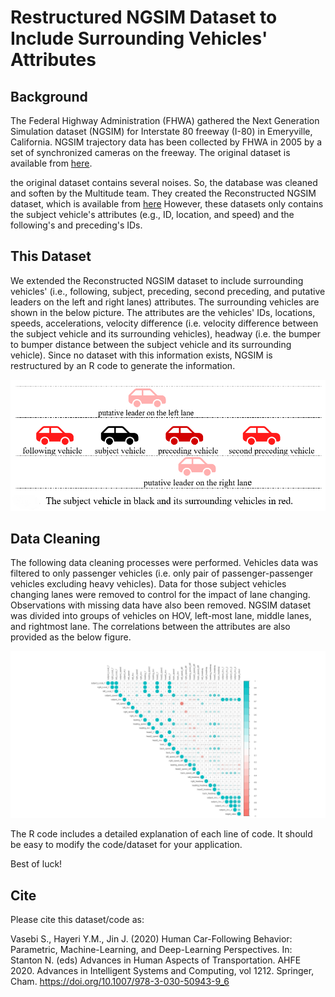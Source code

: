 # Restructured NGSIM Dataset to Include Surrounding Vehicles' Attributes
 
## Background
The Federal Highway Administration (FHWA) gathered the Next Generation Simulation dataset (NGSIM) for Interstate 80 freeway (I-80) in Emeryville, California. NGSIM trajectory data has been collected by FHWA in 2005 by a set of synchronized cameras on the freeway. The original dataset is available from [here](https://ops.fhwa.dot.gov/trafficanalysistools/ngsim.htm).

the original dataset contains several noises. So, the database was cleaned and soften by the Multitude team. They created the Reconstructed NGSIM dataset, which is available from [here](http://www.multitude-project.eu/reconstructed-ngsim.html) However, these datasets only contains the subject vehicle's attributes (e.g., ID, location, and speed) and the following's and preceding's IDs. 

## This Dataset
We extended the Reconstructed NGSIM dataset to include surrounding vehicles' (i.e., following, subject, preceding, second preceding, and putative leaders on the left and right lanes) attributes. The surrounding vehicles are shown in the below picture. The attributes are the vehicles' IDs, locations, speeds, accelerations, velocity difference (i.e. velocity difference between the subject vehicle and its surrounding vehicles), headway (i.e. the bumper to bumper distance between the subject vehicle and its surrounding vehicle). Since no dataset with this information exists, NGSIM is restructured by an R code to generate the information. 

![alt text](https://github.com/sadvaseb/Restructured-NGSIM-Dataset-for-surrounding-vehicles/blob/master/pic%201.png "Pic 1")

## Data Cleaning
The following data cleaning processes were performed. Vehicles data was filtered to only passenger vehicles (i.e. only pair of passenger-passenger vehicles excluding heavy vehicles). Data for those subject vehicles changing lanes were removed to control for the impact of lane changing. Observations with missing data have also been removed. NGSIM dataset was divided into groups of vehicles on HOV, left-most lane, middle lanes, and rightmost lane. 
The correlations between the attributes are also provided as the below figure. 

![alt text](https://github.com/sadvaseb/Restructured-NGSIM-Dataset-for-surrounding-vehicles/blob/master/Correlation%20all.png "Pic 2")

The R code includes a detailed explanation of each line of code. It should be easy to modify the code/dataset for your application. 

Best of luck!

## Cite
Please cite this dataset/code as:

Vasebi S., Hayeri Y.M., Jin J. (2020) Human Car-Following Behavior: Parametric, Machine-Learning, and Deep-Learning Perspectives. In: Stanton N. (eds) Advances in Human Aspects of Transportation. AHFE 2020. Advances in Intelligent Systems and Computing, vol 1212. Springer, Cham. https://doi.org/10.1007/978-3-030-50943-9_6
 
